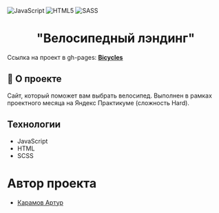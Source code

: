 ![JavaScript](https://img.shields.io/badge/javascript-%23323330.svg?style=for-the-badge&logo=javascript&logoColor=%23F7DF1E) ![HTML5](https://img.shields.io/badge/html5-%23E34F26.svg?style=for-the-badge&logo=html5&logoColor=white) ![SASS](https://img.shields.io/badge/SASS-hotpink.svg?style=for-the-badge&logo=SASS&logoColor=white)

<h1 align="center">
    "Велосипедный лэндинг"
</h1>

Ссылка на проект в gh-pages: **[Bicycles](https://arturkaramov.github.io/choose-a-bike/)**

## 📖 О проекте

Сайт, который поможет вам выбрать велосипед. Выполнен в рамках проектного месяца на Яндекс Практикуме (сложность Hard).

## Технологии

- JavaScript
- HTML
- SCSS

# Автор проекта

- [Карамов Артур](https://t.me/Karamyslo)
